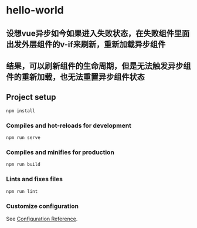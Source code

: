 # hello-world

## 设想vue异步如今如果进入失败状态，在失败组件里面出发外层组件的v-if来刷新，重新加载异步组件
## 结果，可以刷新组件的生命周期，但是无法触发异步组件的重新加载，也无法重置异步组件状态

## Project setup
```
npm install
```

### Compiles and hot-reloads for development
```
npm run serve
```

### Compiles and minifies for production
```
npm run build
```

### Lints and fixes files
```
npm run lint
```

### Customize configuration
See [Configuration Reference](https://cli.vuejs.org/config/).
